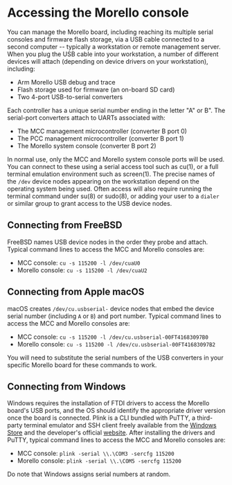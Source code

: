 # Accessing the Morello console

You can manage the Morello board, including reaching its multiple serial
consoles and firmware flash storage, via a USB cable connected to a second
computer -- typically a workstation or remote management server.
When you plug the USB cable into your workstation, a number of different
devices will attach (depending on device drivers on your workstation),
including:

* Arm Morello USB debug and trace
* Flash storage used for firmware (an on-board SD card)
* Two 4-port USB-to-serial converters

Each controller has a unique serial number ending in the letter "A" or B".
The serial-port converters attach to UARTs associated with:

* The MCC management microcontroller (converter B port 0)
* The PCC management microcontroller (converter B port 1)
* The Morello system console (converter B port 2)

In normal use, only the MCC and Morello system console ports will be used.
You can connect to these using a serial access tool such as cu(1), or a full
terminal emulation environment such as screen(1).
The precise names of the `/dev` device nodes appearing on the workstation
depend on the operating system being used.
Often access will also require running the terminal command under su(8) or
sudo(8), or adding your user to a `dialer` or similar group to grant access to
the USB device nodes.

## Connecting from FreeBSD

FreeBSD names USB device nodes in the order they probe and attach.
Typical command lines to access the MCC and Morello consoles are:

- MCC console: `cu -s 115200 -l /dev/cuaU0`
- Morello console: `cu -s 115200 -l /dev/cuaU2`

## Connecting from Apple macOS

macOS creates `/dev/cu.usbserial-` device nodes that embed the device
serial number (including `A` or `B`) and port number.
Typical command lines to access the MCC and Morello consoles are:

- MCC console: `cu -s 115200 -l /dev/cu.usbserial-00FT41683097B0`
- Morello console: `cu -s 115200 -l /dev/cu.usbserial-00FT41683097B2`

You will need to substitute the serial numbers of the USB converters in your
specific Morello board for these commands to work.

## Connecting from Windows

Windows requires the installation of FTDI drivers to access the Morello
board's USB ports, and the OS should identify the appropriate driver version
once the board is connected.
Plink is a CLI bundled with PuTTY, a third-party terminal emulator and SSH
client freely available from the 
[Windows Store](https://apps.microsoft.com/detail/putty/XPFNZKSKLBP7RJ)
and the developer's official
[website](https://www.chiark.greenend.org.uk/~sgtatham/putty/latest.html).
After installing the drivers and PuTTY, typical command lines to access the
MCC and Morello consoles are:

- MCC console: `plink -serial \\.\COM3 -sercfg 115200`
- Morello console: `plink -serial \\.\COM5 -sercfg 115200`

Do note that Windows assigns serial numbers at random.
